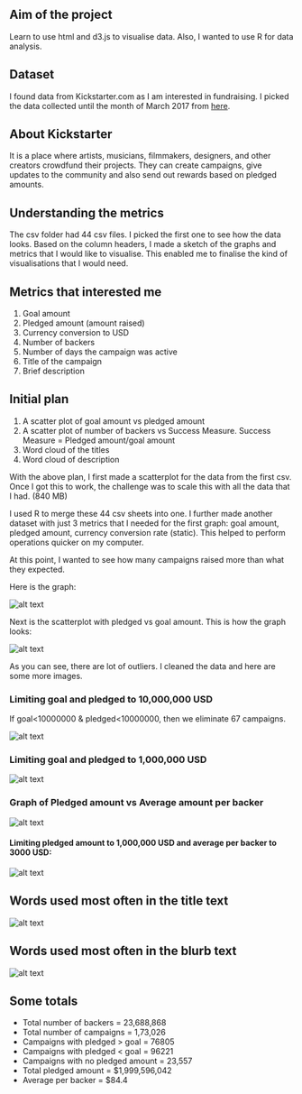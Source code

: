 ## Aim of the project
Learn to use html and d3.js to visualise data. Also, I wanted to use R for data analysis.

## Dataset
I found data from Kickstarter.com as I am interested in fundraising. I picked the data collected until the month of March 2017 from [here](https://webrobots.io/kickstarter-datasets/).

## About Kickstarter
It is a place where artists, musicians, filmmakers, designers, and other creators crowdfund their projects. They can create campaigns, give updates to the community and also send out rewards based on pledged amounts.

## Understanding the metrics
The csv folder had 44 csv files. I picked the first one to see how the data looks. Based on the column headers, I made a sketch of the graphs and metrics that I would like to visualise. This enabled me to finalise the kind of visualisations that I would need.

## Metrics that interested me
1. Goal amount
2. Pledged amount (amount raised)
3. Currency conversion to USD
4. Number of backers
5. Number of days the campaign was active
6. Title of the campaign
7. Brief description

## Initial plan
1. A scatter plot of goal amount vs pledged amount
2. A scatter plot of number of backers vs Success Measure. Success Measure = Pledged amount/goal amount
3. Word cloud of the titles
4. Word cloud of description

With the above plan, I first made a scatterplot for the data from the first csv. Once I got this to work, the challenge was to scale this with all the data that I had. (840 MB)

I used R to merge these 44 csv sheets into one. I further made another dataset with just 3 metrics that I needed for the first graph: goal amount, pledged amount, currency conversion rate (static). This helped to perform operations quicker on my computer.

At this point, I wanted to see how many campaigns raised more than what they expected.

Here is the graph:

![alt text](https://github.com/UpadhyayBindu/UpadhyayBindu.github.io/blob/master/_posts/images/successmeasure.png)

Next is the scatterplot with pledged vs goal amount. This is how the graph looks:

![alt text](https://github.com/UpadhyayBindu/UpadhyayBindu.github.io/blob/master/_posts/images/goalvspledged1.png)

As you can see, there are lot of outliers. I cleaned the data and here are some more images.

### Limiting goal and pledged to 10,000,000 USD

If goal<10000000 & pledged<10000000, then we eliminate 67 campaigns.

![alt text](https://github.com/UpadhyayBindu/UpadhyayBindu.github.io/blob/master/_posts/images/goalvspledged2.png)

### Limiting goal and pledged to 1,000,000 USD

![alt text](https://github.com/UpadhyayBindu/UpadhyayBindu.github.io/blob/master/_posts/images/goalvspledged3.png)

### Graph of Pledged amount vs Average amount per backer
![alt text](https://github.com/UpadhyayBindu/UpadhyayBindu.github.io/blob/master/_posts/images/pledgedvsavgbacker3.png)

#### Limiting pledged amount to 1,000,000 USD and average per backer to 3000 USD:

![alt text](https://github.com/UpadhyayBindu/UpadhyayBindu.github.io/blob/master/_posts/images/pledgedvsavgbacker2.png)

## Words used most often in the title text
![alt text](https://github.com/UpadhyayBindu/UpadhyayBindu.github.io/blob/master/_posts/images/titletext1.png)

## Words used most often in the blurb text

![alt text](https://github.com/UpadhyayBindu/UpadhyayBindu.github.io/blob/master/_posts/images/textblurb1.png)

## Some totals
* Total number of backers = 23,688,868
* Total number of campaigns = 1,73,026
* Campaigns with pledged > goal = 76805
* Campaigns with pledged < goal = 96221
* Campaigns with no pledged amount = 23,557
* Total pledged amount = $1,999,596,042
* Average per backer = $84.4
